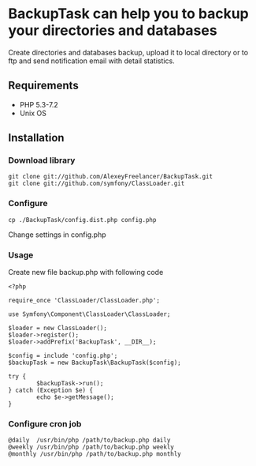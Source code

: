 # BackupTask can help you to backup your directories and databases

Create directories and databases backup, upload it to local directory or to ftp and send notification email with detail statistics.

## Requirements

 * PHP 5.3-7.2
 * Unix OS
 
## Installation

### Download library

    git clone git://github.com/AlexeyFreelancer/BackupTask.git
    git clone git://github.com/symfony/ClassLoader.git
    
### Configure

    cp ./BackupTask/config.dist.php config.php
    
Change settings in config.php 

### Usage

Create new file backup.php with following code

    <?php

    require_once 'ClassLoader/ClassLoader.php';

    use Symfony\Component\ClassLoader\ClassLoader;

    $loader = new ClassLoader();
    $loader->register();
    $loader->addPrefix('BackupTask', __DIR__);

    $config = include 'config.php';
    $backupTask = new BackupTask\BackupTask($config);

    try {
            $backupTask->run();
    } catch (Exception $e) {
            echo $e->getMessage();
    }


### Configure cron job

    @daily  /usr/bin/php /path/to/backup.php daily
    @weekly /usr/bin/php /path/to/backup.php weekly
    @monthly /usr/bin/php /path/to/backup.php monthly




